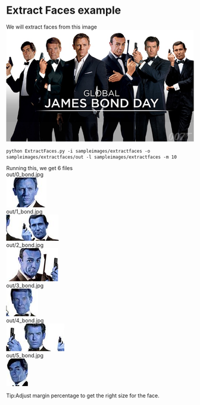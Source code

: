 # Extract Faces example

We will extract faces from this image ![bond.jpg](bond.jpg)

```
python ExtractFaces.py -i sampleimages/extractfaces -o sampleimages/extractfaces/out -l sampleimages/extractfaces -m 10
```
Running this, we get 6 files  
out/0_bond.jpg   
![out/0_bond.jpg](out/0_bond.jpg)  
out/1_bond.jpg  
![out/1_bond.jpg](out/1_bond.jpg)  
out/2_bond.jpg  
![out/2_bond.jpg](out/2_bond.jpg)  
out/3_bond.jpg  
![out/3_bond.jpg](out/3_bond.jpg)  
out/4_bond.jpg  
![out/4_bond.jpg](out/4_bond.jpg)  
out/5_bond.jpg  
![out/5_bond.jpg](out/5_bond.jpg)  

Tip:Adjust margin percentage to get the right size for the face.  